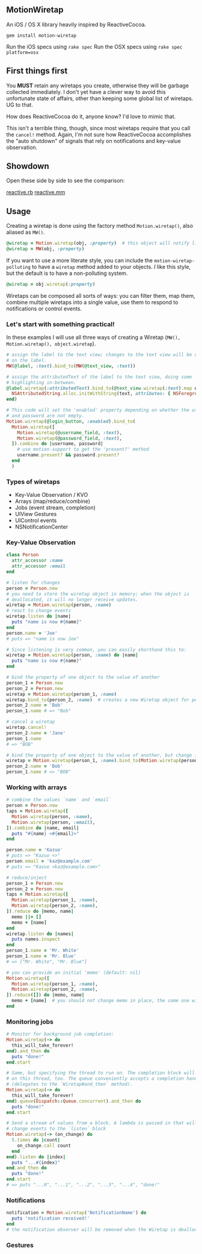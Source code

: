 MotionWiretap
-------------

An iOS / OS X library heavily inspired by ReactiveCocoa.

    gem install motion-wiretap

Run the iOS specs using `rake spec`
Run the OSX specs using `rake spec platform=osx`

First things first
------------------

You **MUST** retain any wiretaps you create, otherwise they will be garbage
collected immediately.  I don't yet have a clever way to avoid this unfortunate
state of affairs, other than keeping some global list of wiretaps.  UG to that.

How does ReactiveCocoa do it, anyone know?  I'd love to mimic that.

This isn't a terrible thing, though, since most wiretaps require that you call
the `cancel!` method. Again, I'm not sure how ReactiveCocoa accomplishes the
"auto shutdown" of signals that rely on notifications and key-value observation.

Showdown
--------

Open these side by side to see the comparison:

[reactive.rb](https://gist.github.com/colinta/d0a273f8d858a8f61c73)
[reactive.mm](https://gist.github.com/colinta/5cfa588fed7b929193ae)

Usage
-----

Creating a wiretap is done using the factory method `Motion.wiretap()`, also
aliased as `MW()`.

```ruby
@wiretap = Motion.wiretap(obj, :property)  # this object will notify listeners everytime obj.property changes
@wiretap = MW(obj, :property)
```

If you want to use a more literate style, you can include the
`motion-wiretap-polluting` to have a `wiretap` method added to your objects. *I*
like this style, but the default is to have a non-polluting system.

```ruby
@wiretap = obj.wiretap(:property)
```

Wiretaps can be composed all sorts of ways: you can filter them, map them,
combine multiple wiretaps into a single value, use them to respond to
notifications or control events.

### Let's start with something practical!

In these examples I will use all three ways of creating a Wiretap
(`MW(), Motion.wiretap(), object.wiretap`).

```ruby
# assign the label to the text view; changes to the text view will be reflected
# on the label.
MW(@label, :text).bind_to(MW(@text_view, :text))

# assign the attributedText of the label to the text view, doing some
# highlighting in-between.
@label.wiretap(:attributedText).bind_to(@text_view.wiretap(:text).map do |text|
  NSAttributedString.alloc.initWithString(text, attributes: { NSForegroundColorAttributeName => UIColor.blueColor })
end)

# This code will set the 'enabled' property depending on whether the username
# and password are not empty.
Motion.wiretap(@login_button, :enabled).bind_to(
  Motion.wiretap([
    Motion.wiretap(@username_field, :text),
    Motion.wiretap(@password_field, :text),
  ]).combine do |username, password|
    # use motion-support to get the 'present?' method
    username.present? && password.present?
  end
  )
```

### Types of wiretaps

- Key-Value Observation / KVO
- Arrays (map/reduce/combine)
- Jobs (event stream, completion)
- UIView Gestures
- UIControl events
- NSNotificationCenter

### Key-Value Observation

```ruby
class Person
  attr_accessor :name
  attr_accessor :email
end

# listen for changes
person = Person.new
# you need to store the wiretap object in memory; when the object is
# deallocated, it will no longer receive updates.
wiretap = Motion.wiretap(person, :name)
# react to change events
wiretap.listen do |name|
  puts "name is now #{name}"
end
person.name = 'Joe'
# puts => "name is now Joe"

# Since listening is very common, you can easily shorthand this to:
wiretap = Motion.wiretap(person, :name) do |name|
  puts "name is now #{name}"
end

# bind the property of one object to the value of another
person_1 = Person.new
person_2 = Person.new
wiretap = Motion.wiretap(person_1, :name)
wiretap.bind_to(person_2, :name)  # creates a new Wiretap object for person_2; changes to person_2.name will affect person_1
person_2.name = 'Bob'
person_1.name # => "Bob"

# cancel a wiretap
wiretap.cancel!
person_2.name = 'Jane'
person_1.name
# => "BOB"

# bind the property of one object to the value of another, but change it using `map`
wiretap = Motion.wiretap(person_1, :name).bind_to(Motion.wiretap(person_2, :name).map { |value| value.upcase })
person_2.name = 'Bob'
person_1.name # => "BOB"
```

### Working with arrays

```ruby
# combine the values `name` and `email`
person = Person.new
taps = Motion.wiretap([
  Motion.wiretap(person, :name),
  Motion.wiretap(person, :email),
]).combine do |name, email|
  puts "#{name} <#{email}>"
end

person.name = 'Kazuo'
# puts => "Kazuo <>"
person.email = 'kaz@example.com'
# puts => "Kazuo <kaz@example.com>"

# reduce/inject
person_1 = Person.new
person_2 = Person.new
taps = Motion.wiretap([
  Motion.wiretap(person_1, :name),
  Motion.wiretap(person_2, :name),
]).reduce do |memo, name|
  memo ||= []
  memo + [name]
end
wiretap.listen do |names|
  puts names.inspect
end
person_1.name = 'Mr. White'
person_1.name = 'Mr. Blue'
# => ["Mr. White", "Mr. Blue"]

# you can provide an initial 'memo' (default: nil)
Motion.wiretap([
  Motion.wiretap(person_1, :name),
  Motion.wiretap(person_2, :name),
]).reduce([]) do |memo, name|
  memo + [name]  # you should not change memo in place, the same one will be used on every change event
end
```

### Monitoring jobs

```ruby
# Monitor for background job completion:
Motion.wiretap(-> do
  this_will_take_forever!
end).and_then do
  puts "done!"
end.start

# Same, but specifying the thread to run on. The completion block will be called
# on this thread, too. The queue conveniently accepts a completion handler
# (delegates to the `Wiretap#and_then` method).
Motion.wiretap(-> do
  this_will_take_forever!
end).queue(Dispatch::Queue.concurrent).and_then do
  puts "done!"
end.start

# Send a stream of values from a block. A lambda is passed in that will forward
# change events to the `listen` block
Motion.wiretap(-> (on_change) do
  5.times do |count|
    on_change.call count
  end
end).listen do |index|
  puts "...#{index}"
end.and_then do
  puts "done!"
end.start
# => puts "...0", "...1", "...2", "...3", "...4", "done!"
```

### Notifications

```ruby
notification = Motion.wiretap('NotificationName') do
  puts 'notification received!'
end
# the notification observer will be removed when the Wiretap is dealloc'd
```

### Gestures

```ruby

```